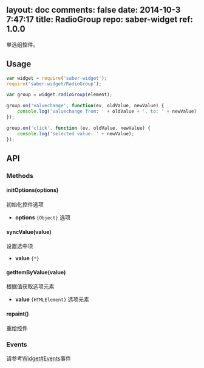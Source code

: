 layout: doc
comments: false
date: 2014-10-3 7:47:17
title: RadioGroup
repo: saber-widget
ref: 1.0.0
---

单选组控件。

## Usage

```js
var widget = require('saber-widget');
require('saber-widget/RadioGroup');

var group = widget.radioGroup(element);

group.on('valuechange', function(ev, oldValue, newValue) {
    console.log('valuechange from: ' + oldValue + ', to: ' + newValue);
});

group.on('click', function (ev, oldValue, newValue) {
    console.log('selected value: ' + newValue);
});
```
## API

### Methods

#### initOptions(options)

初始化控件选项

* **options** `{Object}` 选项

#### syncValue(value)

设置选中项

* **value** `{*}` 

#### getItemByValue(value)

根据值获取选项元素

* **value** `{HTMLElement}` 选项元素 

#### repaint()

重绘控件

### Events

请参考[Widget#Events](./api-widget.md#events)事件